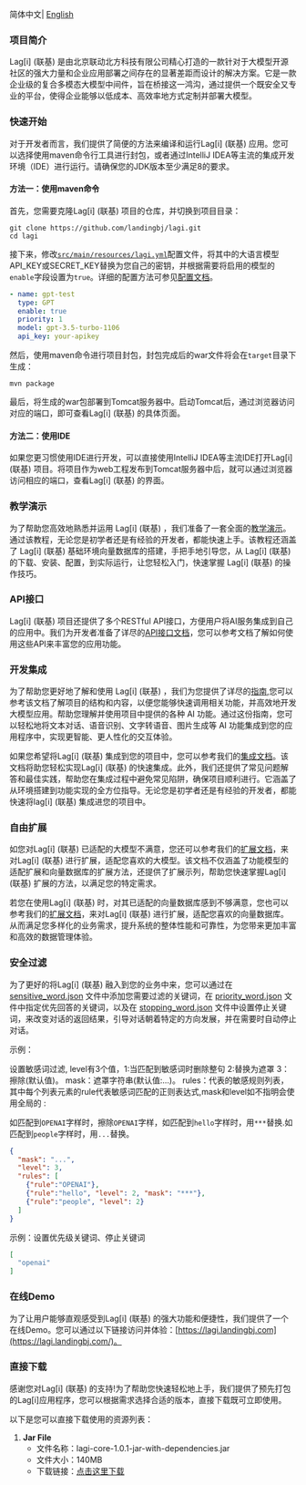 简体中文| [English](README.md)

### **项目简介**

Lag[i] (联基) 是由北京联动北方科技有限公司精心打造的一款针对于大模型开源社区的强大力量和企业应用部署之间存在的显著差距而设计的解决方案。它是一款企业级的复合多模态大模型中间件，旨在桥接这一鸿沟，通过提供一个既安全又专业的平台，使得企业能够以低成本、高效率地方式定制并部署大模型。

### 快速开始

对于开发者而言，我们提供了简便的方法来编译和运行Lag[i] (联基) 应用。您可以选择使用maven命令行工具进行封包，或者通过IntelliJ IDEA等主流的集成开发环境（IDE）进行运行。请确保您的JDK版本至少满足8的要求。

#### 方法一：使用maven命令

首先，您需要克隆Lag[i] (联基) 项目的仓库，并切换到项目目录：

```shell
git clone https://github.com/landingbj/lagi.git
cd lagi
```

接下来，修改[`src/main/resources/lagi.yml`](lagi-web/src/main/resources/lagi.yml)配置文件，将其中的大语言模型API_KEY或SECRET_KEY替换为您自己的密钥，并根据需要将启用的模型的`enable`字段设置为`true`。详细的配置方法可参见[配置文档](docs/config_zh.md)。

```yaml
- name: gpt-test
  type: GPT
  enable: true
  priority: 1
  model: gpt-3.5-turbo-1106
  api_key: your-apikey
```

然后，使用maven命令进行项目封包，封包完成后的war文件将会在`target`目录下生成：

```shell
mvn package
```

最后，将生成的war包部署到Tomcat服务器中。启动Tomcat后，通过浏览器访问对应的端口，即可查看Lag[i] (联基) 的具体页面。

#### 方法二：使用IDE

如果您更习惯使用IDE进行开发，可以直接使用IntelliJ IDEA等主流IDE打开Lag[i] (联基) 项目。将项目作为web工程发布到Tomcat服务器中后，就可以通过浏览器访问相应的端口，查看Lag[i] (联基) 的界面。

### 教学演示

为了帮助您高效地熟悉并运用 Lag[i] (联基) ，我们准备了一套全面的[教学演示](docs/tutor_zh.md)。通过该教程，无论您是初学者还是有经验的开发者，都能快速上手。该教程还涵盖了 Lag[i] (联基) 基础环境向量数据库的搭建，手把手地引导您，从 Lag[i] (联基) 的下载、安装、配置，到实际运行，让您轻松入门，快速掌握 Lag[i] (联基) 的操作技巧。

### API接口

Lag[i] (联基) 项目还提供了多个RESTful API接口，方便用户将AI服务集成到自己的应用中。我们为开发者准备了详尽的[API接口文档](docs/API_zh.md)，您可以参考文档了解如何使用这些API来丰富您的应用功能。

### 开发集成

为了帮助您更好地了解和使用 Lag[i] (联基) ，我们为您提供了详尽的[指南](docs/guide_cn.md),您可以参考该文档了解项目的结构和内容，以便您能够快速调用相关功能，并高效地开发大模型应用。帮助您理解并使用项目中提供的各种 AI 功能。通过这份指南，您可以轻松地将文本对话、语音识别、文字转语音、图片生成等 AI 功能集成到您的应用程序中，实现更智能、更人性化的交互体验。

如果您希望将Lag[i] (联基) 集成到您的项目中，您可以参考我们的[集成文档](docs/guide_cn.md#快速集成进您的项目)。该文档将助您轻松实现Lag[i] (联基) 的快速集成。此外，我们还提供了常见问题解答和最佳实践，帮助您在集成过程中避免常见陷阱，确保项目顺利进行。它涵盖了从环境搭建到功能实现的全方位指导。无论您是初学者还是有经验的开发者，都能快速将lag[i] (联基) 集成进您的项目中。

### 自由扩展 

如您对Lag[i] (联基) 已适配的大模型不满意，您还可以参考我们的[扩展文档](docs/extend_cn.md)，来对Lag[i] (联基) 进行扩展，适配您喜欢的大模型。该文档不仅涵盖了功能模型的适配扩展和向量数据库的扩展方法，还提供了扩展示列，帮助您快速掌握Lag[i] (联基) 扩展的方法，以满足您的特定需求。

若您在使用Lag[i] (联基) 时，对其已适配的向量数据库感到不够满意，您也可以参考我们的[扩展文档](docs/extend_cn.md#数据库扩展)，来对Lag[i] (联基) 进行扩展，适配您喜欢的向量数据库。从而满足您多样化的业务需求，提升系统的整体性能和可靠性，为您带来更加丰富和高效的数据管理体验。

### 安全过滤

为了更好的将Lag[i] (联基) 融入到您的业务中来，您可以通过在 [sensitive_word.json](lagi-web/src/main/resources/sensitive_word.json) 文件中添加您需要过滤的关键词，在 [priority_word.json](lagi-web/src/main/resources/priority_word.json) 文件中指定优先回答的关键词，以及在 [stopping_word.json](lagi-web/src/main/resources/stopping_word.json) 文件中设置停止关键词，来改变对话的返回结果，引导对话朝着特定的方向发展，并在需要时自动停止对话。

示例：

设置敏感词过滤, level有3个值，1:当匹配到敏感词时删除整句 2:替换为遮罩 3：擦除(默认值)。 mask：遮罩字符串(默认值:...)。 rules：代表的敏感规则列表， 其中每个列表元素的rule代表敏感词匹配的正则表达式,mask和level如不指明会使用全局的 :   

如匹配到`OPENAI`字样时，擦除`OPENAI`字样，如匹配到`hello`字样时，用`***`替换.如匹配到`people`字样时，用`...`替换。

```json
{
  "mask": "...",
  "level": 3,
  "rules": [
    {"rule":"OPENAI"},
    {"rule":"hello", "level": 2, "mask": "***"},
    {"rule":"people", "level": 2}
  ]
}
```

示例：设置优先级关键词、停止关键词

```json
[
  "openai"
]
```

### 在线Demo

为了让用户能够直观感受到Lag[i] (联基) 的强大功能和便捷性，我们提供了一个在线Demo。您可以通过以下链接访问并体验：[https://lagi.landingbj.com](https://lagi.landingbj.com/)。

### 直接下载

感谢您对Lag[i] (联基) 的支持!为了帮助您快速轻松地上手，我们提供了预先打包的Lag[i]应用程序，您可以根据需求选择合适的版本，直接下载既可立即使用。

以下是您可以直接下载使用的资源列表：

1. **Jar File**
    - 文件名称：lagi-core-1.0.1-jar-with-dependencies.jar
    - 文件大小：140MB
    - 下载链接：[点击这里下载](https://downloads.saasai.top/lagi/lagi-core-1.0.1-jar-with-dependencies.jar)
